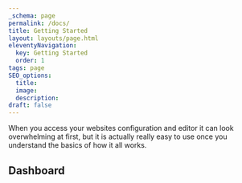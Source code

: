 ```yaml
---
_schema: page
permalink: /docs/
title: Getting Started
layout: layouts/page.html
eleventyNavigation:
  key: Getting Started
  order: 1
tags: page
SEO_options:
  title:
  image:
  description:
draft: false
---
```

When you access your websites configuration and editor it can look overwhelming at first, but it is actually really easy to use once you understand the basics of how it all works.

## Dashboard

&nbsp;